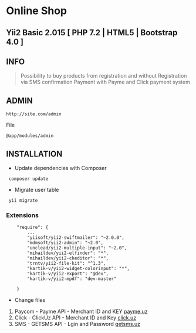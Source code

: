 # Online Shop

## Yii2 Basic 2.015 [ PHP 7.2 | HTML5 | Bootstrap 4.0 ] 

INFO
-------------------
> Possibility to buy products from registration and without
> Registration via SMS confirmation
> Payment with Payme and Click payment system

ADMIN
-------------------
~~~
http://site.com/admin
~~~
 File 
~~~
@app/modules/admin
~~~

INSTALLATION
------------
* Update dependencies with Composer 
```
 composer update
```
 
* Migrate user table 
```
 yii migrate
```

### Extensions

```
    "require": {
    	...
        "yiisoft/yii2-swiftmailer": "~2.0.0",		
        "mdmsoft/yii2-admin": "~2.0",
        "unclead/yii2-multiple-input": "~2.0",
        "mihaildev/yii2-elfinder": "*",
        "mihaildev/yii2-ckeditor": "*",
        "trntv/yii2-file-kit": "^1.3",
        "kartik-v/yii2-widget-colorinput": "*",
        "kartik-v/yii2-export": "@dev",
        "kartik-v/yii2-mpdf": "dev-master"

    }
```


* Change files 
 1. Paycom  - Payme API - Merchant ID and KEY [payme.uz](http://payme.uz)
 2. Click   - ClickUz API - Merchant ID and Key [click.uz](http://click.uz)
 3. SMS 	- GETSMS API - Lgin and Password [getsms.uz](http://getsms.uz)




